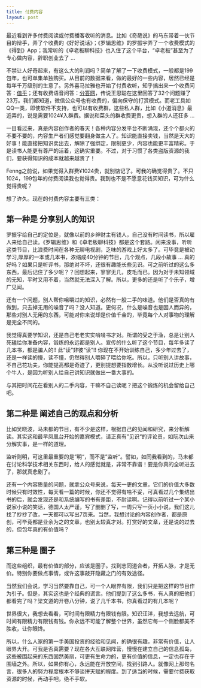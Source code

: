 ```yaml
---
title: 付费内容
layout: post
---
```


最近看到许多付费阅读或付费播客收听的消息。比如《奇葩说》的马东带着一伙节目的辩手，弄了个收费的《好好说话》；《罗辑思维》的罗振宇弄了一个收费模式的《得到》App；我常听的《卓老板聊科技》也入住了这个平台，“卓老板”甚至为了专心做内容，辞职创业去了 ...

不禁让人好奇起来，有这么大的利润吗？简单了解了一下收费模式，一般都是199包年，也可单集单独购买。从目前的数据来看，做的最好的一些内容，居然已经是每年千万级别的生意了。另外喜马拉雅也开始了付费收听，知乎搞出来一个收费问答：[值乎](https://zhi.zhihu.com/)；还有收费语音问答：[分答网](http://fd.zaih.com/)，传说王思聪在这里回答了32个问题赚了23万。我们都知道，微信公众号也有收费的，偏向保守的打赏模式。而老工具如QQ一类，即使软件不支持，也可以有收费群，这些私人群，比如《小道消息》最近弄的，说是需要1024¥入群费。据说和菜头的群收费更贵，想入群的人还狂多 ... 

一目看过来，真是内容创作者的春天！各种内容分发平台不断涌现，还个个都火的不要不要的，内容生产者们感觉要翻身做主人了。知识能直接卖钱，当然是天大的好事！能直接把知识卖出去，解除了强绑定，限制更少，内容也能更丰富精彩。于是读书人能更有尊严的活着，这确实重要。不过，对于习惯了各类盗版资源的我们，要获得知识的成本就越来越贵了！

Fenng之前说，如果觉得入群费¥1024贵，就别惦记了。可我的确觉得贵了。不只1024，199包年的付费阅读我也觉得贵。我到也不是不愿意花钱买知识，可为什么觉得贵呢？

想了许久。现在的付费内容主要有三类：

## 第一种是 分享别人的知识

罗振宇给自己的定位是，就像以前的乡绅财主有钱人，自己没有时间读书，所以雇人来给自己读。《罗辑思维》和《卓老板聊科技》都是这个套路。闲来没事，听听这类节目，比浪费时间在各种无聊电视剧，乏味的游戏上好太多了。可毕竟是被动学习,厚厚的一本或几本书，浓缩成40分钟的节目，几个观点，几段小故事 ... 真的好吗？如果只是听评书，那绝对不坏，还很有趣能长些见识。可之前听过的这么多东西，最后记住了多少呢？？回想起来，寥寥无几，皮毛而已。因为对于未知领域的无知，平时又用不着，当然就无法深入了解。所以，更多的还是听了个乐子，增广见闻。

还有一个问题，别人帮你咀嚼过的知识，必然有一股二手的味道。他们是否真的有做到，只去掉无用的噪音了吗？没人知道。更何况，什么是噪音也是因人而异的，那些对别人无用的东西，可能对你来说却是价值千金的，毕竟每个人对事物的理解是完全不同的。

我觉得真要学知识，还是自己老老实实啃啃书才对。所谓的受之于渔，总是让别人死磕给你准备内容，锻炼的永远都是别人。宣传的什么听了这个节目，每年多读了几本书，都是骗人的!! 此“读”非彼“读”!! 你现在不开始训练自己，多少年过去了，还是一样读的慢，读不懂，仍然得别人嚼碎了喂给你吃。所以，只听别人讲故事，不自己花功夫，你能提高都是奇迹了，更别提想要指数增长。从没听说过历史上哪个牛人，是因为听别人给自己讲知识就做出一番大事的。

与其把时间花在看别人的二手内容，干嘛不自己读呢？把这个锻炼的机会留给自己吧。


## 第二种是 阐述自己的观点和分析

比如吴晓波，马未都的节目，有不少是这样，根据自己的见闻和研究，来分析解读。其实这和最早凤凰台开始的嘉宾模式，请正真有”见识“的评论员，如阮次山来分解实事，是一样的道理。

监听则明，可这里最重要的是”明“，而不是”监听“。譬如，如同我看到的，马未都在讨论科学技术相关东西时，给人的感觉就是，非常不靠谱！要是你真的全听进去了，那就真悲剧了。

还有一个内容质量的问题，就拿公众号来说，每天一更的文章，它们的价值大多数时候只有时效性，每天看一篇的时候，你还不觉得有啥不妥，可真看过几个集结出书的后，就会发现还是和系统编写的书有差距，不耐读啊。记得以前听过一个某小说家小说的笑话，德国人太严谨，写了删删了写，一周只写一页小小说，我们这儿找了抄抄了改，一天都可以写出7页来。当然，我想讨论的内容创作者，都是原创，可毕竟都是业余为之的文章，也别太较真才对。打赏好的文章，还是说的过去的，但包年真的有价值吗？


## 第三种是 圈子

而这些组织，最有价值的部分，应该是圈子。找到志同道合者，开拓人脉，才是无价。特别你要做点事情，或许这事敲开隐藏之门的有效途径。



当然我们会说，学习当然要靠自己，可一个人眼界有限，我们只是把这样的节目作为引子。但是，其实这也是个经典的谎言。他们提到了这么多书，有人真的把他们都看完了吗？梁文道的开卷八分钟，说了几千本书，你真看过的有几本呢？

世界很大，我想去看看，可时间有限精力有限钱有限。知识汪洋，我想去远航，可时间有限精力有限钱有钱。你永远不可能了解整个世界，虽然它每一个侧脸都美不胜收，让你眼馋。

所以，什么人家的第一手美国投资的经验和见闻，的确很有趣，非常有价值，让人眼界大开。可我是否真需要？现在各大互联网阵营，慢慢在建立自己的信息孤岛，这些被围起来的东西固然美丽，可更有生命力的，更有价值的信息，一定也存在于围墙之外。所以，如果你有心，永远能在开放空间，找到引路人。就像网上那句名言，很多人的努力程度根本不够谈拼天赋的程度。到了适当的时候，需要付费获取资源的时候，再动手吧，绝不手软。
